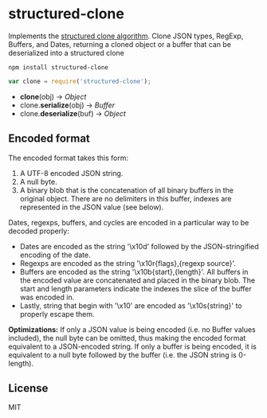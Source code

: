 # structured-clone

Implements the [structured clone algorithm](https://developer.mozilla.org/en-US/docs/Web/Guide/API/DOM/The_structured_clone_algorithm). Clone JSON types, RegExp, Buffers, and Dates, returning a cloned object or a buffer that can be deserialized into a structured clone

```
npm install structured-clone
```

```js
var clone = require('structured-clone');
```

* **clone**(obj) &rarr; *Object*
* clone.**serialize**(obj) &rarr; *Buffer*
* clone.**deserialize**(buf) &rarr; *Object*

## Encoded format

The encoded format takes this form:

1. A UTF-8 encoded JSON string.
2. A null byte.
3. A binary blob that is the concatenation of all binary buffers in the original object. There are no delimiters in this buffer, indexes are represented in the JSON value (see below).

Dates, regexps, buffers, and cycles are encoded in a particular way to be decoded properly:

- Dates are encoded as the string '\x10d' followed by the JSON-stringified encoding of the date.
- Regexps are encoded as the string '\x10r{flags},{regexp source}'.
- Buffers are encoded as the string '\x10b{start},{length}'. All buffers in the encoded value are concatenated and placed in the binary blob. The start and length parameters indicate the indexes the slice of the buffer was encoded in.
- Lastly, string that begin with '\x10' are encoded as '\x10s{string}' to properly escape them.

**Optimizations:** If only a JSON value is being encoded (i.e. no Buffer values included), the null byte can be omitted, thus making the encoded format equivalent to a JSON-encoded string. If only a buffer is being encoded, it is equivalent to a null byte followed by the buffer (i.e. the JSON string is 0-length).

## License

MIT